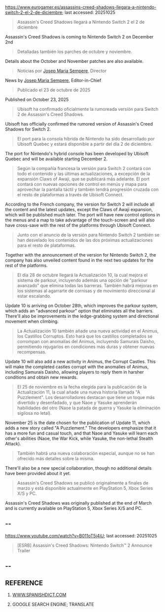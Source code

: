 https://www.eurogamer.es/assassins-creed-shadows-llegara-a-nintendo-switch-2-el-2-de-diciembre; last accessed: 20251025

> Assassin's Creed Shadows llegará a Nintendo Switch 2 el 2 de diciembre

Assassin's Creed Shadows is coming to Nintendo Switch 2 on December 2nd

> Detalladas también los parches de octubre y noviembre.

Details about the October and November patches are also available.

> Noticias por [Josep Maria Sempere](https://www.eurogamer.es/authors/josep-maria-sempere), Director

News by [Josep Maria Sempere](https://www.eurogamer.es/authors/josep-maria-sempere), Editor-in-Chief

> Publicado el 23 de octubre de 2025

Published on October 23, 2025

> Ubisoft ha confirmado oficialmente la rumoreada versión para Switch 2 de Assassin's Creed Shadows.

Ubisoft has officially confirmed the rumored version of Assassin's Creed Shadows for Switch 2.

> El port para la consola híbrida de Nintendo ha sido desarrollado por Ubisoft Quebec y estará disponible a partir del día 2 de diciembre.

The port for Nintendo's hybrid console has been developed by Ubisoft Quebec and will be available starting December 2.

> Según la compañía francesa la versión para Switch 2 contará con todo el contenido y las últimas actualizaciones, a excepción de la expansión Claws of Awaji, que se publicará más adelante. El port contará con nuevas opciones de control en menús y mapa para aprovechar la pantalla táctil y también tendrá progresión cruzada con el resto de plataformas a través de Ubisoft Connect.

According to the French company, the version for Switch 2 will include all the content and the latest updates, except the Claws of Awaji expansion, which will be published much later. The port will have new control options in the menus and a map to take advantage of the touch-screen and will also have cross-save with the rest of the platforms through Ubisoft Connect.

> Junto con el anuncio de la versión para Nintendo Switch 2 también se han desvelado los contenidos de las dos próximas actualizaciones para el resto de plataformas.

Together with the announcement of the version for Nintendo Switch 2, the company has also unveiled content found in the next two updates for the rest of the platforms.

> El día 28 de octubre llegará la Actualización 10, la cual mejora el sistema de parkour, incluyendo además una opción de "parkour avanzado" que elimina todas las barreras. También habrá mejoras en los sistemas al agarrarte de cornisas y de movimiento direccional al estar escalando.

Update 10 is arriving on October 28th, which improves the parkour system, which adds an "advanced parkour" option that eliminates all the barriers. There'll also be improvements in the ledge-grabbing system and directional movement when climbing. 

> La Actualización 10 también añade una nueva actividad en el Animus, los Castillos Corruptos. Esto hará que los castillos completados se corrompan con anomalías del Animus, incluyendo Samurais Daisho, permitiendo rejugarlos en condiciones más duras y obtener nuevas recompensas.

Update 10 will also add a new activity in Animus, the Corrupt Castles. This will make the completed castles corrupt with the anomalies of Animus, including Samurais Daisho, allowing players to reply them in harsher conditions and obtain new rewards. 

> El 25 de noviembre es la fecha elegida para la publicación de la Actualización 11, la cual añade una nueva historia llamada "A Puzzlement". Los desarrolladores destacan que tiene un toque más divertido y desenfadado, y que Naoe y Yasuke aprenderán habilidades del otro (Naoe la patada de guerra y Yasuke la eliminación sigilosa no letal).

November 25 is the date chosen for the publication of Update 11, which adds a new story called "A Puzzlement." The developers emphasize that it has a more fun and casual touch, and that Naoe and Yasuke will learn each other's abilities (Naoe, the War Kick, while Yasuke, the non-lethal Stealth Attack).

> También habrá una nueva colaboración especial, aunque no se han ofrecido más detalles sobre la misma.

There'll also be a new special collaboration, though no additional details have been provided about it yet.

> Assassin's Creed Shadows se publicó originalmente a finales de marzo y está disponible actualmente en PlayStation 5, Xbox Series X/S y PC. 

Assassin's Creed Shadows was originally published at the end of March and is currently available on PlayStation 5, Xbox Series X/S and PC. 

## --

https://www.youtube.com/watch?v=B011oT5j4iU; last accessed: 20251025

> [ESRB] Assassin's Creed Shadows: Nintendo Switch™ 2 Announce Trailer 

## --

## REFERENCE

1) [WWW.SPANISHDICT.COM](https://www.spanishdict.com)

2) GOOGLE SEARCH ENGINE; TRANSLATE